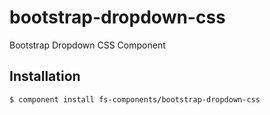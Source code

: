 
# bootstrap-dropdown-css

  Bootstrap Dropdown CSS Component


## Installation

    $ component install fs-components/bootstrap-dropdown-css
